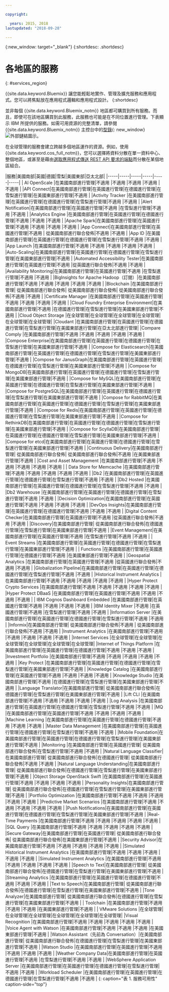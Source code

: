 ```yaml
---

copyright:

  years: 2015, 2018
lastupdated: "2018-09-28"

---
```

{:new_window: target="_blank"}
{:shortdesc: .shortdesc}


# 各地區的服務
{: #services_region}

{{site.data.keyword.Bluemix}} 讓您能輕鬆地實作、管理及擴充服務和應用程式。您可以將焦點放在應用程式邏輯和應用程式設計。
{:shortdesc}

並非每個 {{site.data.keyword.Bluemix_notm}} 地區都可購買到所有服務。而且，即使可在該地區購買到此服務，此服務也可能是在不同位置進行管理。下表顯示 IBM 所提供的服務。如需可用資源的完整清單，請參閱 {{site.data.keyword.Bluemix_notm}} 主控台中的[型錄](https://console.bluemix.net/catalog/){: new_window} ![外部鏈結圖示](../icons/launch-glyph.svg "外部鏈結圖示")。 

在全球管理的服務會建立跨越多個地區運作的資源。例如，使用 {{site.data.keyword.cos_full_notm}}，您可以選擇將資料分散在單一資料中心、整個地區，或甚至是藉由[選取應用程式傳送 REST API 要求的端點](https://console.bluemix.net/docs/services/cloud-object-storage/basics/endpoints.html#select-regions-and-endpoints)而分散在某個地區組合。

<!-- Do not manually change the table or add content after the table. -->
<!-- Everything after the second line of the table will be deleted. -->
<!-- Also, do not change the number of dashes in the second line. -->
<!-- Ping @natimpe for details. -->

|服務|美國南部|英國|德國|雪梨|美國東部|亞太北部|
|-----|-----|-----|-----|-----|-----|
| AI OpenScale |在美國南部進行管理|不適用 |不適用 |不適用 |不適用 |不適用 | 
|API Connect|在美國南部進行管理|在英國進行管理|在德國進行管理|在雪梨進行管理|在美國東部進行管理|不適用 | 
|Activity Tracker |在美國南部進行管理|在英國進行管理|在德國進行管理|在雪梨進行管理|不適用 |不適用 | 
|Alert Notification|在美國南部進行管理|在英國進行管理|不適用 |在雪梨進行管理|不適用 |不適用 | 
|Analytics Engine |在美國南部進行管理|在英國進行管理|在德國進行管理|不適用 |不適用 |不適用 | 
|Apache Spark|在美國南部進行管理|在英國進行管理|不適用 |不適用 |不適用 |不適用 | 
|App Connect|在美國南部進行管理|在英國進行管理|不適用 | 從美國南部進行聯合發佈|不適用 |不適用 | 
|App ID |在美國南部進行管理|在英國進行管理|在德國進行管理|在雪梨進行管理|不適用 |不適用 | 
|App Launch |在美國南部進行管理|不適用 |不適用 |不適用 |不適用 |不適用 | 
|Auto-Scaling|在美國南部進行管理|在英國進行管理|在德國進行管理|在雪梨進行管理|在美國東部進行管理|不適用 | 
|Automated Accessibility Tester|在美國南部進行管理|在英國進行管理|不適用 |從英國進行聯合發佈|不適用 |不適用 | 
|Availability Monitoring|在美國南部進行管理|在英國進行管理|不適用 |在雪梨進行管理|不適用 |不適用 | 
|BigInsights for Apache Hadoop（訂閱）|在美國南部進行管理|不適用 |不適用 |不適用 |不適用 |不適用 | 
|Blockchain |在美國南部進行管理| 從美國南部進行聯合發佈| 從美國南部進行聯合發佈| 從美國南部進行聯合發佈|不適用 |不適用 | 
|Certificate Manager |在美國南部進行管理|在英國進行管理|不適用 |不適用 |不適用 |不適用 | 
|Cloud Foundry Enterprise Environment|在美國南部進行管理|不適用 |在德國進行管理|在雪梨進行管理|在美國東部進行管理|不適用 | 
|Cloud Object Storage |在全球管理|在全球管理|在全球管理|在全球管理|在全球管理|在全球管理| 
|Cloudant |在美國南部進行管理|在英國進行管理|在德國進行管理|在雪梨進行管理|在美國東部進行管理|在亞太北部進行管理| 
|Compare Comply |在美國南部進行管理|不適用 |不適用 |不適用 |不適用 |不適用 | 
|Compose Enterprise|在美國南部進行管理|在英國進行管理|在德國進行管理|在雪梨進行管理|在美國東部進行管理|不適用 | 
|Compose for Elasticsearch|在美國南部進行管理|在英國進行管理|在德國進行管理|在雪梨進行管理|在美國東部進行管理|不適用 | 
|Compose for JanusGraph|在美國南部進行管理|在英國進行管理|在德國進行管理|在雪梨進行管理|在美國東部進行管理|不適用 | 
|Compose for MongoDB|在美國南部進行管理|在英國進行管理|在德國進行管理|在雪梨進行管理|在美國東部進行管理|不適用 | 
|Compose for MySQL|在美國南部進行管理|在英國進行管理|在德國進行管理|在雪梨進行管理|在美國東部進行管理|不適用 | 
|Compose for PostgreSQL|在美國南部進行管理|在英國進行管理|在德國進行管理|在雪梨進行管理|在美國東部進行管理|不適用 | 
|Compose for RabbitMQ|在美國南部進行管理|在英國進行管理|在德國進行管理|在雪梨進行管理|在美國東部進行管理|不適用 | 
|Compose for Redis|在美國南部進行管理|在英國進行管理|在德國進行管理|在雪梨進行管理|在美國東部進行管理|不適用 | 
|Compose for RethinkDB|在美國南部進行管理|在英國進行管理|在德國進行管理|在雪梨進行管理|在美國東部進行管理|不適用 | 
|Compose for ScyllaDB|在美國南部進行管理|在英國進行管理|在德國進行管理|在雪梨進行管理|在美國東部進行管理|不適用 | 
|Compose for etcd|在美國南部進行管理|在英國進行管理|在德國進行管理|在雪梨進行管理|在美國東部進行管理|不適用 | 
|Continuous Delivery|在美國南部進行管理| 從美國南部進行聯合發佈| 從美國南部進行聯合發佈|不適用 |在美國東部進行管理|不適用 | 
|Cost and Asset Management |在美國南部進行管理|不適用 |不適用 |不適用 |不適用 |不適用 | 
| Data Store for Memcache |在美國南部進行管理|不適用 |不適用 |不適用 |不適用 |不適用 | 
|Db2 |在美國南部進行管理|在英國進行管理|在德國進行管理|在雪梨進行管理|不適用 |不適用 | 
|Db2 Hosted |在美國南部進行管理|在英國進行管理|在德國進行管理|在雪梨進行管理|不適用 |不適用 | 
|Db2 Warehouse |在美國南部進行管理|在英國進行管理|在德國進行管理|在雪梨進行管理|不適用 |不適用 | 
|Decision Optimization|在美國南部進行管理|在英國進行管理|不適用 |不適用 |不適用 |不適用 | 
|DevOps Insights|在美國南部進行管理|在英國進行管理|在德國進行管理|不適用 |不適用 |不適用 | 
|Digital Content Checker|在美國南部進行管理|在英國進行管理|不適用 |從英國進行聯合發佈|不適用 |不適用 | 
|Discovery|在美國南部進行管理| 從美國南部進行聯合發佈|在德國進行管理|在雪梨進行管理|在美國東部進行管理|不適用 | 
|Event Management|在美國南部進行管理|在英國進行管理|不適用 |在雪梨進行管理|不適用 |不適用 | 
| Event Streams |在美國南部進行管理|在英國進行管理|在德國進行管理|在雪梨進行管理|在美國東部進行管理|不適用 | 
| Functions |在美國南部進行管理|在英國進行管理|在德國進行管理|不適用 |在美國東部進行管理|不適用 | 
|Geospatial Analytics |在美國南部進行管理|在英國進行管理|不適用 |從英國進行聯合發佈|不適用 |不適用 | 
|Globalization Pipeline|在美國南部進行管理|在英國進行管理|在德國進行管理|在雪梨進行管理|不適用 |不適用 | 
|Historical Instrument Analytics |在美國南部進行管理|不適用 |不適用 |不適用 |不適用 |不適用 | 
|Hyper Protect Crypto Services |在美國南部進行管理|不適用 |不適用 |不適用 |不適用 |不適用 | 
|Hyper Protect DBaaS |在美國南部進行管理|在英國進行管理|不適用 |不適用 |不適用 |不適用 | 
| IBM Cognos Dashboard Embedded |在美國南部進行管理|在英國進行管理|不適用 |不適用 |不適用 |不適用 | 
|IBM Identity Mixer |不適用 |在英國進行管理|不適用 |在雪梨進行管理|不適用 |不適用 | 
|Information Server |在美國南部進行管理|在英國進行管理|在德國進行管理|在雪梨進行管理|不適用 |不適用 | 
|Informix|在美國南部進行管理| 從美國南部進行聯合發佈|不適用 | 從美國南部進行聯合發佈|不適用 |不適用 | 
|Instrument Analytics |在美國南部進行管理|不適用 |不適用 |不適用 |不適用 |不適用 | 
|Internet Services |在全球管理|在全球管理|在全球管理|在全球管理|在全球管理|在全球管理| 
|Internet of Things Platform |在美國南部進行管理|在英國進行管理|在德國進行管理|不適用 |不適用 |不適用 | 
|Investment Portfolio |在美國南部進行管理|不適用 |不適用 |不適用 |不適用 |不適用 | 
|Key Protect |在美國南部進行管理|在英國進行管理|在德國進行管理|在雪梨進行管理|在美國東部進行管理|不適用 | 
|Knowledge Catalog |在美國南部進行管理|在英國進行管理|不適用 |不適用 |不適用 |不適用 | 
|Knowledge Studio |在美國南部進行管理|不適用 |在德國進行管理|在雪梨進行管理|在美國東部進行管理|不適用 | 
|Language Translator|在美國南部進行管理| 從美國南部進行聯合發佈|在德國進行管理|在雪梨進行管理|在美國東部進行管理|不適用 | 
|Lift CLI |在美國南部進行管理|不適用 |不適用 |不適用 |不適用 |不適用 | 
|Log Analysis |在美國南部進行管理|在英國進行管理|在德國進行管理|在雪梨進行管理|不適用 |不適用 | 
|MQ |在美國南部進行管理|在英國進行管理|不適用 |不適用 |不適用 |不適用 | 
|Machine Learning |在美國南部進行管理|在英國進行管理|在德國進行管理|不適用 |不適用 |不適用 | 
|Master Data Management |在美國南部進行管理|在英國進行管理|在德國進行管理|在雪梨進行管理|不適用 |不適用 | 
|Mobile Foundation|在美國南部進行管理|在英國進行管理|在德國進行管理|在雪梨進行管理|在美國東部進行管理|不適用 | 
|Monitoring |在美國南部進行管理|在英國進行管理| 從美國南部進行聯合發佈|在雪梨進行管理|不適用 |不適用 | 
|Natural Language Classifier|在美國南部進行管理| 從美國南部進行聯合發佈|在德國進行管理| 從美國南部進行聯合發佈|不適用 |不適用 | 
|Natural Language Understanding|在美國南部進行管理| 從美國南部進行聯合發佈|在德國進行管理|在雪梨進行管理|在美國東部進行管理|不適用 | 
|Object Storage OpenStack Swift |在美國南部進行管理|在英國進行管理|不適用 |不適用 |不適用 |不適用 | 
|Personality Insights|在美國南部進行管理| 從美國南部進行聯合發佈|在德國進行管理|在雪梨進行管理|在美國東部進行管理|不適用 | 
|Portfolio Optimization |在美國南部進行管理|不適用 |不適用 |不適用 |不適用 |不適用 | 
|Predictive Market Scenarios |在美國南部進行管理|不適用 |不適用 |不適用 |不適用 |不適用 | 
|Push Notifications|在美國南部進行管理|在英國進行管理|在德國進行管理|在雪梨進行管理|在美國東部進行管理|不適用 | 
|Real-Time Payments |在美國南部進行管理|不適用 |不適用 |不適用 |不適用 |不適用 | 
|SQL Query |在美國南部進行管理|不適用 |不適用 |不適用 |不適用 |不適用 | 
|Secure Gateway|在美國南部進行管理|在英國進行管理| 從美國南部進行聯合發佈| 從美國南部進行聯合發佈|在美國東部進行管理|不適用 | 
|Security Advisor|在美國南部進行管理|不適用 |不適用 |不適用 |不適用 |不適用 | 
|Simulated Historical Instrument Analytics |在美國南部進行管理|不適用 |不適用 |不適用 |不適用 |不適用 | 
|Simulated Instrument Analytics |在美國南部進行管理|不適用 |不適用 |不適用 |不適用 |不適用 | 
|Speech to Text|在美國南部進行管理| 從美國南部進行聯合發佈|在德國進行管理|在雪梨進行管理|在美國東部進行管理|不適用 | 
|Streaming Analytics |在美國南部進行管理|在英國進行管理|在德國進行管理|不適用 |不適用 |不適用 | 
|Text to Speech|在美國南部進行管理| 從美國南部進行聯合發佈|在德國進行管理|在雪梨進行管理|在美國東部進行管理|不適用 | 
|Tone Analyzer|在美國南部進行管理| 從美國南部進行聯合發佈|在德國進行管理|在雪梨進行管理|在美國東部進行管理|不適用 | 
| Toolchain |在美國南部進行管理|不適用 |不適用 |不適用 |在美國東部進行管理|不適用 | 
| VMware Solutions |在全球管理|在全球管理|在全球管理|在全球管理|在全球管理|在全球管理| 
|Visual Recognition	|在美國南部進行管理|不適用 |不適用 |不適用 |不適用 |不適用 | 
|Voice Agent with Watson |在美國南部進行管理|不適用 |不適用 |不適用 |在美國東部進行管理|不適用 | 
|Watson Assistant（先前為 Conversation）|在美國南部進行管理| 從美國南部進行聯合發佈|在德國進行管理|在雪梨進行管理|在美國東部進行管理|不適用 | 
|Watson Studio |在美國南部進行管理|在英國進行管理|不適用 |不適用 |不適用 |不適用 | 
|Weather Company Data|在美國南部進行管理|在英國進行管理|不適用 |在雪梨進行管理|不適用 |不適用 | 
|WebSphere Application Server |在美國南部進行管理|在英國進行管理|在德國進行管理|在雪梨進行管理|不適用 |不適用 | 
|Workload Scheduler |在美國南部進行管理|在英國進行管理|在德國進行管理|在雪梨進行管理|不適用 |不適用 | 
 {: caption="表 1. 服務可用性" caption-side="top"}
